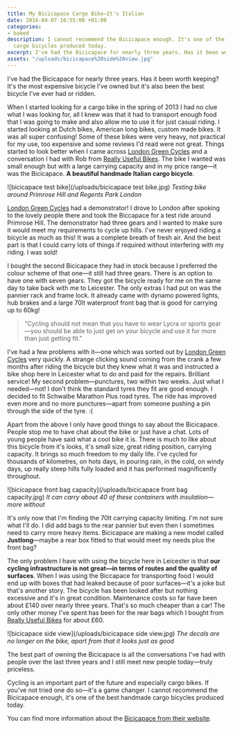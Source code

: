 ```yaml
---
title: My Bicicapace Cargo Bike—It's Italian
date: 2016-04-07 16:55:00 +01:00
categories:
- baked
description: I cannot recommend the Bicicapace enough. It's one of the best handmade
  cargo bicycles produced today.
excerpt: I've had the Bicicapace for nearly three years. Has it been worth keeping?
assets: "/uploads/bicicapace%20side%20view.jpg"
---
```


I've had the Bicicapace for nearly three years. Has it been worth keeping? It's the most expensive bicycle I've owned but it's also been the best bicycle I've ever had or ridden. 

When I started looking for a cargo bike in the spring of 2013 I had no clue what I was looking for, all I knew was that it had to transport enough food that I was going to make and also allow me to use it for just casual riding. I started looking at Dutch bikes, American long bikes, custom made bikes. It was all super confusing! Some of these bikes were very heavy, not practical for my use, too expensive and some reviews I'd read were not great. Things started to look better when I came across [London Green Cycles](http://www.londongreencycles.co.uk "London Green Cycles") and a conversation I had with Rob from [Really Useful Bikes](http://www.reallyusefulbikes.co.uk/ "Really Useful Bikes"). The bike I wanted was small enough but with a large carrying capacity and in my price range—it was the Bicicapace. **A beautiful handmade Italian cargo bicycle**.

![bicicapace test bike](/uploads/bicicapace test bike.jpg) 
*Testing bike around Primrose Hill and Regents Park London*

[London Green Cycles](http://www.londongreencycles.co.uk "London Green Cycles") had a demonstrator! I drove to London after spoking to the lovely people there and took the Biccapace for a test ride around Primrose Hill. The demonstrator had three gears and I wanted to make sure it would meet my requirements to cycle up hills. I've never enjoyed riding a bicycle as much as this! It was a complete breath of fresh air. And the best part is that I could carry lots of things if required without interfering with my riding. I was sold!

I bought the second Bicicapace they had in stock because I preferred the colour scheme of that one—it still had three gears. There is an option to have one with seven gears. They got the bicycle ready for me on the same day to take back with me to Leicester. The only extras I had put on was the pannier rack and frame lock. It already came with dynamo powered lights, hub brakes and a large 70lt waterproof front bag that is good for carrying up to 60kg!

> "Cycling should not mean that you have to wear Lycra or sports gear—you should be able to just get on your bicycle and use it for more than just getting fit." 

I've had a few problems with it—one which was sorted out by [London Green Cycles](http://www.londongreencycles.co.uk "London Green Cycles") very quickly. A strange clicking sound coming from the crank a few months after riding the bicycle but they knew what it was and instructed a bike shop here in Leicester what to do and paid for the repairs. Brilliant service! My second problem—punctures, two within two weeks. Just what I needed—not! I don't think the standard tyres they fit are good enough. I decided to fit Schwalbe Marathon Plus road tyres. The ride has improved even more and no more punctures—apart from someone pushing a pin through the side of the tyre. :(

Apart from the above I only have good things to say about the Bicicapace. People stop me to have chat about the bike or just have a chat. Lots of young people have said what a cool bike it is. There is much to like about this bicycle from it's looks, it's small size, great riding position, carrying capacity. It brings so much freedom to my daily life. I've cycled for thousands of kilometres, on hots days, in pouring rain, in the cold, on windy days, up really steep hills fully loaded and it has performed magnificently throughout.

![bicicapace front bag capacity](/uploads/bicicapace front bag capacity.jpg)
*It can carry about 40 of these containers with insulation—more without* 

It's only now that I'm finding the 70lt carrying capacity limiting. I'm not sure what I'll do. I did add bags to the rear pannier but even then I sometimes need to carry more heavy items. Bicicapace are making a new model called **Justlong**—maybe a rear box fitted to that would meet my needs plus the front bag? 

The only problem I have with using the bicycle here in Leicester is that **our cycling infrastructure is not great—in terms of routes and the quality of surfaces**. When I was using the Biccapace for transporting food I would end up with boxes that had leaked because of poor surfaces—it's a joke but that's another story. The bicycle has been looked after but nothing excessive and it's in great condition. Maintenance costs so far have been about £140 over nearly three years. That's so much cheaper than a car! The only other money I've spent has been for the rear bags which I bought from [Really Useful Bikes](http://www.reallyusefulbikes.co.uk/ "Really Useful Bikes") for about £60.

![bicicapace side view](/uploads/bicicapace side view.jpg)
*The decals are no longer on the bike, apart from that it looks just as good* 

The best part of owning the Bicicapace is all the conversations I've had with people over the last three years and I still meet new people today—truly priceless.

Cycling is an important part of the future and especially cargo bikes. If you've not tried one do so—it's a game changer. I cannot recommend the Bicicapace enough, it's one of the best handmade cargo bicycles produced today.

You can find more information about the [Bicicapace from their website](http://www.bicicapace.com).
